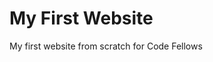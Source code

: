 # My First Website
My first website from scratch for Code Fellows

<!-- making changes to start ACP -->
